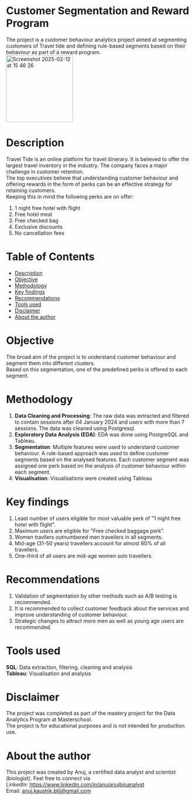 # Customer Segmentation and Reward Program
The project is a customer behaviour analytics project aimed at segmenting customers of Travel tide and defining rule-based segments based on their behaviour as part of a reward program.  
<img width="182" alt="Screenshot 2025-02-12 at 15 46 26" src="https://github.com/user-attachments/assets/7afa6c3c-c304-4a6a-a083-0097adf208c1" />

# Description
Travel Tide is an online platform for travel itinerary. It is believed to offer the largest travel inventory in the industry. The company faces a major challenge in customer retention.     
The top executives believe that understanding customer behaviour and offering rewards in the form of perks can be an effective strategy for retaining customers.    
Keeping this in mind the following perks are on offer:    
1. 1 night free hotel with flight
2. Free hotel meal
3. Free checked bag
4. Exclusive discounts
5. No cancellation fees

# Table of Contents
- [Description](#Description)
- [Objective](#Objective)
- [Methodology](#Methodology)
- [Key findings](#Key-findings)
- [Recommendations](#Recommendations)
- [Tools used](#Tools-used)
- [Disclaimer](#Disclaimer)
- [About the author](#About-the-author)

# Objective
The broad aim of the project is to understand customer behaviour and segment them into different clusters.    
Based on this segmentation, one of the predefined perks is offered to each segment.     

# Methodology
1. **Data Cleaning and Processing**: The raw data was extracted and filtered to contain sessions after 04 January 2024 and users with more than 7 sessions. The data was cleaned using Postgresql.  
2. **Exploratory Data Analysis (EDA)**: EDA was done using PostgreSQL and Tableau.  
3. **Segmentation**: Multiple features were used to understand customer behaviour. A rule-based approach was used to define customer segments based on the analysed features. Each customer segment was assigned one perk based on the analysis of customer behaviour within each segment.
4. **Visualisation**: Visualisations were created using Tableau 
  
# Key findings
1. Least number of users eligible for most valuable perk of "1 night free hotel with flight".  
2. Maximum users are eligible for "Free checked baggage perk".  
3. Women travllers outnumbered men travellers in all segments.  
4. Mid-age (31-50 years) travellers account for almost 60% of all travellers.  
5. One-third of all users are mid-age women solo travellers.  

# Recommendations
1. Validation of segmentation by other methods such as A/B testing is recommended.  
2. It is recommended to collect customer feedback about the services and improve understanding of customer behaviour.  
3. Strategic changes to attract more men as well as young age users are recommended.  

# Tools used
**SQL**: Data extraction, filtering, cleaning and analysis  
**Tableau**: Visualisation and analysis  

# Disclaimer
The project was completed as part of the mastery project for the Data Analytics Program at Masterschool.  
The project is for educational purposes and is not intended for production use.   

# About the author
This project was created by Anuj, a certified data analyst and scientist (biologist). Feel free to connect via  
LinkedIn: https://www.linkedin.com/in/anujanujbioanalyst  
Email: anuj.kaushik.btjj@gmail.com

